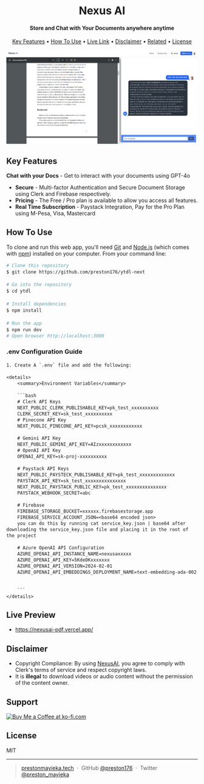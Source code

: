 <h1 align="center">
   <br>
  Nexus AI
  <br>
</h1>

<h4 align="center">Store and Chat with Your Documents anywhere anytime</h4>



<p align="center">
  <a href="#key-features">Key Features</a> •
  <a href="#how-to-use">How To Use</a> •
  <a href="#Live-preview">Live Link</a> •
  <a href="#disclaimer">Disclaimer</a> •
  <a href="#related">Related</a> •
  <a href="#license">License</a>
</p>

![screenshot](./public/demo.png)

## Key Features

**Chat with your Docs** - Get to interact with your documents using GPT-4o 
* **Secure** - Multi-factor Authentication and Secure Document Storage using Clerk and Firebase respectively. 
* **Pricing** - The Free / Pro plan is available to allow you access all features.
* **Real Time Subscription** - Paystack Integration, Pay for the Pro Plan using M-Pesa, Visa, Mastercard

## How To Use

To clone and run this web app, you'll need [Git](https://git-scm.com) and [Node.js](https://nodejs.org/en/download/) (which comes with [npm](http://npmjs.com)) installed on your computer. From your command line:

```bash
# Clone this repository
$ git clone https://github.com/preston176/ytdl-next

# Go into the repository
$ cd ytdl

# Install dependencies
$ npm install

# Run the app
$ npm run dev
# Open browser http://localhost:3000
```
### .env Configuration Guide

```
1. Create A `.env` file and add the following:

<details>
    <summary>Environment Variables</summary>

    ```bash
    # Clerk API Keys
    NEXT_PUBLIC_CLERK_PUBLISHABLE_KEY=pk_test_xxxxxxxxxx
    CLERK_SECRET_KEY=sk_test_xxxxxxxxxx
    # Pinecone API Key
    NEXT_PUBLIC_PINECONE_API_KEY=pcsk_xxxxxxxxxxxx

    # Gemini API Key
    NEXT_PUBLIC_GEMINI_API_KEY=AIzxxxxxxxxxxxx
    # OpenAI API Key
    OPENAI_API_KEY=sk-proj-xxxxxxxxxx

    # Paystack API Keys
    NEXT_PUBLIC_PAYSTECK_PUBLISHABLE_KEY=pk_test_xxxxxxxxxxxxx
    PAYSTACK_API_KEY=sk_test_xxxxxxxxxxxxxxx
    NEXT_PUBLIC_PAYSTACK_PUBLIC_KEY=pk_test_xxxxxxxxxxxxxxx
    PAYSTACK_WEBHOOK_SECRET=abc

    # Firebase
    FIREBASE_STORAGE_BUCKET=xxxxxx.firebasestorage.app
    FIREBASE_SERVICE_ACCOUNT_JSON=<base64 encoded json>
    you can do this by running cat service_key.json | base64 after downloading the service_key.json file and placing it in the root of the project

    # Azure OpenAI API Configuration
    AZURE_OPENAI_API_INSTANCE_NAME=nexusaxxxxx
    AZURE_OPENAI_API_KEY=5KdeOKxxxxxxx
    AZURE_OPENAI_API_VERSION=2024-02-01
    AZURE_OPENAI_API_EMBEDDINGS_DEPLOYMENT_NAME=text-embedding-ada-002

  
    ```
</details>

```

## Live Preview

- https://nexusai-pdf.vercel.app/


## Disclaimer

- Copyright Compliance: By using [NexusAI](https://nexusai-pdf.vercel.app/), you agree to comply with Clerk's terms of service and respect copyright laws. 
- It is **illegal** to download videos or audio content without the permission of the content owner. 


## Support

<a href='https://ko-fi.com/A0A1TVTET' target='_blank'><img height='36' style='border:0px;height:36px;' src='https://storage.ko-fi.com/cdn/kofi2.png?v=3' border='0' alt='Buy Me a Coffee at ko-fi.com' /></a>

## License

MIT

---

> [prestonmayieka.tech](https://www.prestonmayieka.tech) &nbsp;&middot;&nbsp;
> GitHub [@preston176](https://github.com/preston176) &nbsp;&middot;&nbsp;
> Twitter [@preston_mayieka](https://twitter.com/preston_mayieka)

